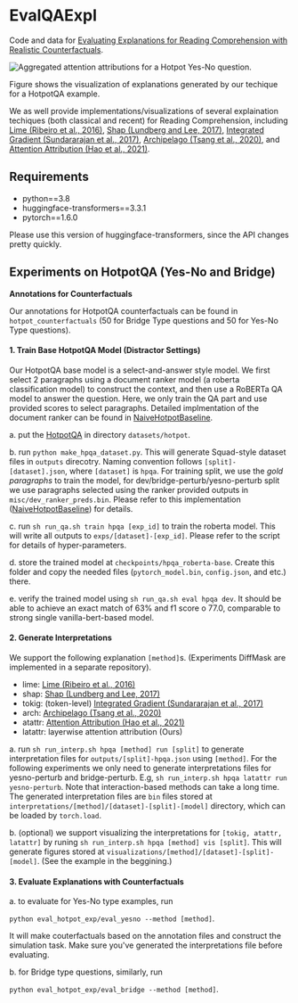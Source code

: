 # EvalQAExpl
Code and data for [Evaluating Explanations for Reading Comprehension with Realistic Counterfactuals](https://arxiv.org/pdf/2104.04515.pdf).

![Aggregated attention attributions for a Hotpot Yes-No question.](https://raw.githubusercontent.com/xiye17/EvalQAExpl/master/docs/example_expl.png)

Figure shows the visualization of explanations generated by our techique for a HotpotQA example.

We as well provide implementations/visualizations of several explaination techiques (both classical and recent) for Reading Comprehension, including [Lime (Ribeiro et al., 2016)](https://arxiv.org/abs/1602.04938), [Shap (Lundberg and Lee, 2017)](https://arxiv.org/abs/1705.07874), [Integrated Gradient (Sundararajan et al., 2017)](https://arxiv.org/abs/1703.01365), [Archipelago (Tsang et al., 2020)](https://arxiv.org/abs/2006.10965), and [Attention Attribution (Hao et al., 2021)](https://arxiv.org/abs/2004.11207).

## Requirements
* python==3.8
* huggingface-transformers==3.3.1
* pytorch==1.6.0

Please use this version of huggingface-transformers, since the API changes pretty quickly.


## Experiments on HotpotQA (Yes-No and Bridge)

**Annotations for Counterfactuals**

Our annotations for HotpotQA counterfactuals can be found in `hotpot_counterfactuals` (50 for Bridge Type questions and 50 for Yes-No Type questions).

#### 1. Train Base HotpotQA Model (Distractor Settings)
Our HotpotQA base model is a select-and-answer style model. We first select 2 paragraphs using a document ranker model (a roberta classification model) to construct the context, and then use a RoBERTa QA model to answer the question. Here, we only train the QA part and use provided scores to select paragraphs.  Detailed implmentation of the document ranker can be found in [NaiveHotpotBaseline](https://github.com/xiye17/NaiveHotpotBaseline).

a. put the [HotpotQA](https://hotpotqa.github.io/) in directory `datasets/hotpot`.

b. run `python make_hpqa_dataset.py`. This will generate Squad-style dataset files in `outputs` direcotry. Naming convention follows `[split]-[dataset].json`, where `[dataset]` is `hpqa`. For training split, we use the *gold paragraphs* to train the model, for dev/bridge-perturb/yesno-perturb split we use paragraphs selected using the ranker provided outputs in `misc/dev_ranker_preds.bin`. Please refer to this implementation ([NaiveHotpotBaseline](https://github.com/xiye17/NaiveHotpotBaseline)) for details.

c. run `sh run_qa.sh train hpqa [exp_id]` to train the roberta model. This will write all outputs to `exps/[dataset]-[exp_id]`. Please refer to the script for details of hyper-parameters.

d. store the trained model at `checkpoints/hpqa_roberta-base`. Create this folder and copy the needed files (`pytorch_model.bin`, `config.json`, and etc.) there.

e. verify the trained model using `sh run_qa.sh eval hpqa dev`. It should be able to achieve an exact match of 63% and f1 score o 77.0, comparable to strong single vanilla-bert-based model.


#### 2. Generate Interpretations
We support the following explanation `[method]`s. (Experiments DiffMask are implemented in a separate repository).
* lime: [Lime (Ribeiro et al., 2016)](https://arxiv.org/abs/1602.04938)
* shap: [Shap (Lundberg and Lee, 2017)](https://arxiv.org/abs/1705.07874)
* tokig: (token-level) [Integrated Gradient (Sundararajan et al., 2017)](https://arxiv.org/abs/1703.01365)
* arch: [Archipelago (Tsang et al., 2020)](https://arxiv.org/abs/2006.10965)
* atattr:  [Attention Attribution (Hao et al., 2021)](https://arxiv.org/abs/2004.11207)
* latattr: layerwise attention attribution (Ours)


a. run `sh run_interp.sh hpqa [method] run [split]` to generate interpretation files for `outputs/[split]-hpqa.json` using `[method]`. For the following experiments we only need to generate interpretations files for yesno-perturb and bridge-perturb. E.g, `sh run_interp.sh hpqa latattr run yesno-perturb`. Note that interaction-based methods can take a long time. The generated interpretation files are `bin` files stored at `interpretations/[method]/[dataset]-[split]-[model]` directory, which can be loaded by `torch.load`.

b. (optional) we support visualizing the interpretations for `[tokig, atattr, latattr]` by runing `sh run_interp.sh hpqa [method] vis [split]`. This will generate figures stored at `visualizations/[method]/[dataset]-[split]-[model]`. (See the example in the beggining.)


#### 3. Evaluate Explanations with Counterfactuals
a. to evaluate for Yes-No type examples, run

`python eval_hotpot_exp/eval_yesno --method [method]`.

It will make couterfactuals based on the annotation files and construct the simulation task. Make sure you've generated the interpretations file before evaluating.

b. for Bridge type questions, similarly, run

`python eval_hotpot_exp/eval_bridge --method [method]`.

